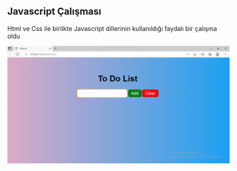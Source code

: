 <h2>Javascript Çalışması</h2>

<p>Html ve Css ile birlikte Javascript dillerinin kullanıldığı faydalı bir çalışma oldu<p>

 <img src="./ekranresmi.png">